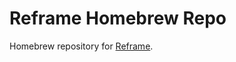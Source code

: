 Reframe Homebrew Repo
==========

Homebrew repository for [Reframe](https://github.com/Ansvia/reframe).
